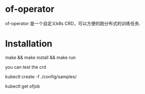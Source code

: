 # of-operator
of-operator 是一个自定义k8s CRD，可以方便的跑分布式的训练任务.
# Installation 
make && make install && make run

you can test the crd

kubectl create -f ./config/samples/

kubectl get ofjob



